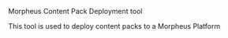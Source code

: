Morpheus Content Pack Deployment tool


This tool is used to deploy content packs to a Morpheus Platform